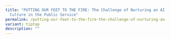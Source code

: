 ```yaml
---
title: "PUTTING OUR FEET TO THE FIRE: The Challenge of Nurturing an AI Ready
  Culture in the Public Service"
permalink: /putting-our-feet-to-the-fire-the-challenge-of-nurturing-an-ai-ready-culture-in-the-public-service/
variant: tiptap
description: ""
---
```

<p></p>